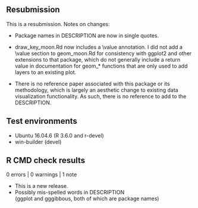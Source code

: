 ## Resubmission
This is a resubmission. Notes on changes:

* Package names in DESCRIPTION are now in single quotes.

* draw_key_moon.Rd now includes a \value annotation. I did not add a \value
  section to geom_moon.Rd for consistency with ggplot2 and other extensions to
  that package, which do not generally include a return value in documentation
  for geom_* functions that are only used to add layers to an existing plot.
  
* There is no reference paper associated with this package or its methodology,
  which is largely an aesthetic change to existing data visualization
  functionality. As such, there is no reference to add to the DESCRIPTION.

## Test environments
* Ubuntu 16.04.6 (R 3.6.0 and r-devel)
* win-builder (devel)

## R CMD check results

0 errors | 0 warnings | 1 note

* This is a new release.
* Possibly mis-spelled words in DESCRIPTION  
  (ggplot and gggibbous, both of which are package names)
